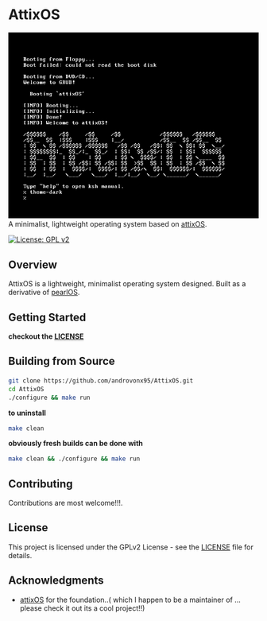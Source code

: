 # AttixOS

![AttixOS preview](prod/boot.png)
A minimalist, lightweight operating system based on [attixOS](https://github.com/callmesalmon/attixOS).

[![License: GPL v2](https://img.shields.io/badge/License-GPL_v2-blue.svg)](https://www.gnu.org/licenses/old-licenses/gpl-2.0.en.html#SEC1)

## Overview
AttixOS is a lightweight, minimalist operating system designed. Built as a derivative of [pearlOS](github.com/callmesalmon/pearlOS).


## Getting Started
 **checkout the [LICENSE](requirements.txt)**

## Building from Source
```bash
git clone https://github.com/androvonx95/AttixOS.git
cd AttixOS
./configure && make run
```
**to uninstall**
```bash
make clean
```

**obviously fresh builds can be done with**
```bash
make clean && ./configure && make run
```
## Contributing
Contributions are most welcome!!!.

## License
This project is licensed under the GPLv2 License - see the [LICENSE](LICENSE) file for details.

## Acknowledgments
- [attixOS](https://github.com/callmesalmon/attixOS) for the foundation..( which I happen to be a maintainer of ... please check it out its a cool project!!)
